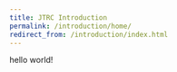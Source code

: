```yaml
---
title: JTRC Introduction
permalink: /introduction/home/
redirect_from: /introduction/index.html
---
```


hello world!
